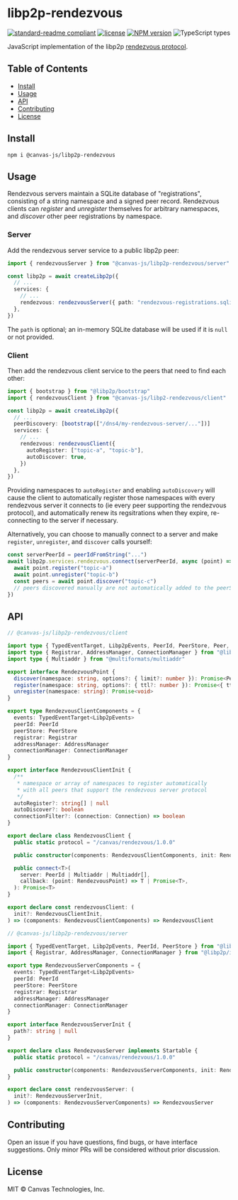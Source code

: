# libp2p-rendezvous

[![standard-readme compliant](https://img.shields.io/badge/readme%20style-standard-brightgreen.svg)](https://github.com/RichardLitt/standard-readme) [![license](https://img.shields.io/github/license/canvasxyz/libp2p-rendezvous)](https://opensource.org/licenses/MIT) [![NPM version](https://img.shields.io/npm/v/@canvas-js/libp2p-rendezvous)](https://www.npmjs.com/package/@canvas-js/libp2p-rendezvous) ![TypeScript types](https://img.shields.io/npm/types/@canvas-js/libp2p-rendezvous)

JavaScript implementation of the libp2p [rendezvous protocol](https://github.com/libp2p/specs/tree/master/rendezvous).

## Table of Contents

- [Install](#install)
- [Usage](#usage)
- [API](#api)
- [Contributing](#contributing)
- [License](#license)

## Install

```
npm i @canvas-js/libp2p-rendezvous
```

## Usage

Rendezvous servers maintain a SQLite database of "registrations", consisting of a string namespace and a signed peer record. Rendezvous clients can _register_ and _unregister_ themselves for arbitrary namespaces, and _discover_ other peer registrations by namespace.

### Server

Add the rendezvous server service to a public libp2p peer:

```ts
import { rendezvousServer } from "@canvas-js/libp2p-rendezvous/server"

const libp2p = await createLibp2p({
  // ...
  services: {
    // ...
    rendezvous: rendezvousServer({ path: "rendezvous-registrations.sqlite" }),
  },
})
```

The `path` is optional; an in-memory SQLite database will be used if it is `null` or not provided.

### Client

Then add the rendezvous client service to the peers that need to find each other:

```ts
import { bootstrap } from "@libp2p/bootstrap"
import { rendezvousClient } from "@canvas-js/libp2-rendezvous/client"

const libp2p = await createLibp2p({
  // ...
  peerDiscovery: [bootstrap(["/dns4/my-rendezvous-server/..."])]
  services: {
    // ...
    rendezvous: rendezvousClient({
      autoRegister: ["topic-a", "topic-b"],
      autoDiscover: true,
    })
  },
})
```

Providing namespaces to `autoRegister` and enabling `autoDiscovery` will cause the client to automatically register those namespaces with every rendezvous server it connects to (ie every peer supporting the rendezvous protocol), and automatically renew its regsitrations when they expire, re-connecting to the server if necessary.

Alternatively, you can choose to manually connect to a server and make `register`, `unregister`, and `discover` calls yourself:

```ts
const serverPeerId = peerIdFromString("...")
await libp2p.services.rendezvous.connect(serverPeerId, async (point) => {
  await point.register("topic-a")
  await point.unregister("topic-b")
  const peers = await point.discover("topic-c")
  // peers discovered manually are not automatically added to the peerStore
})
```

## API

```ts
// @canvas-js/libp2p-rendezvous/client

import type { TypedEventTarget, Libp2pEvents, PeerId, PeerStore, Peer, Connection } from "@libp2p/interface"
import type { Registrar, AddressManager, ConnectionManager } from "@libp2p/interface-internal"
import type { Multiaddr } from "@multiformats/multiaddr"

export interface RendezvousPoint {
  discover(namespace: string, options?: { limit?: number }): Promise<Peer[]>
  register(namespace: string, options?: { ttl?: number }): Promise<{ ttl: number }>
  unregister(namespace: string): Promise<void>
}

export type RendezvousClientComponents = {
  events: TypedEventTarget<Libp2pEvents>
  peerId: PeerId
  peerStore: PeerStore
  registrar: Registrar
  addressManager: AddressManager
  connectionManager: ConnectionManager
}

export interface RendezvousClientInit {
  /**
   * namespace or array of namespaces to register automatically
   * with all peers that support the rendezvous server protocol
   */
  autoRegister?: string[] | null
  autoDiscover?: boolean
  connectionFilter?: (connection: Connection) => boolean
}

export declare class RendezvousClient {
  public static protocol = "/canvas/rendezvous/1.0.0"

  public constructor(components: RendezvousClientComponents, init: RendezvousClientInit)

  public connect<T>(
    server: PeerId | Multiaddr | Multiaddr[],
    callback: (point: RendezvousPoint) => T | Promise<T>,
  ): Promise<T>
}

export declare const rendezvousClient: (
  init?: RendezvousClientInit,
) => (components: RendezvousClientComponents) => RendezvousClient
```

```ts
// @canvas-js/libp2p-rendezvous/server

import { TypedEventTarget, Libp2pEvents, PeerId, PeerStore } from "@libp2p/interface"
import { Registrar, AddressManager, ConnectionManager } from "@libp2p/interface-internal"

export type RendezvousServerComponents = {
  events: TypedEventTarget<Libp2pEvents>
  peerId: PeerId
  peerStore: PeerStore
  registrar: Registrar
  addressManager: AddressManager
  connectionManager: ConnectionManager
}

export interface RendezvousServerInit {
  path?: string | null
}

export declare class RendezvousServer implements Startable {
  public static protocol = "/canvas/rendezvous/1.0.0"

  public constructor(components: RendezvousServerComponents, init: RendezvousServerInit)
}

export declare const rendezvousServer: (
  init?: RendezvousServerInit,
) => (components: RendezvousServerComponents) => RendezvousServer
```

## Contributing

Open an issue if you have questions, find bugs, or have interface suggestions. Only minor PRs will be considered without prior discussion.

## License

MIT © Canvas Technologies, Inc.
